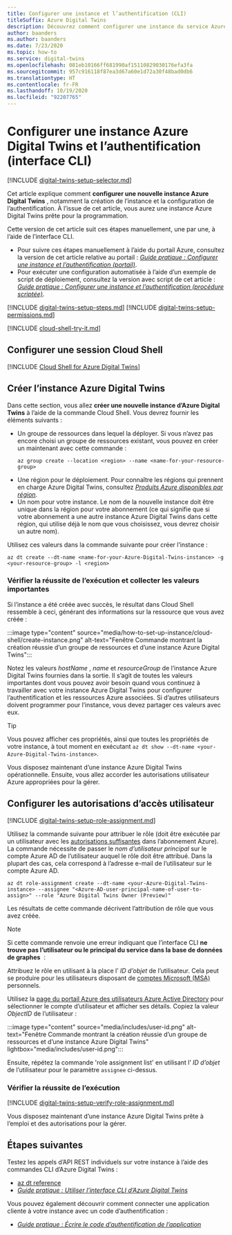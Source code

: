 ```yaml
---
title: Configurer une instance et l’authentification (CLI)
titleSuffix: Azure Digital Twins
description: Découvrez comment configurer une instance du service Azure Digital Twins à l’aide de l’interface CLI
author: baanders
ms.author: baanders
ms.date: 7/23/2020
ms.topic: how-to
ms.service: digital-twins
ms.openlocfilehash: 081eb10166ff681990af15110829030176efa3fa
ms.sourcegitcommit: 957c916118f87ea3d67a60e1d72a30f48bad0db6
ms.translationtype: HT
ms.contentlocale: fr-FR
ms.lasthandoff: 10/19/2020
ms.locfileid: "92207765"
---
```

# <a name="set-up-an-azure-digital-twins-instance-and-authentication-cli"></a>Configurer une instance Azure Digital Twins et l’authentification (interface CLI)

[!INCLUDE [digital-twins-setup-selector.md](../../includes/digital-twins-setup-selector.md)]

Cet article explique comment **configurer une nouvelle instance Azure Digital Twins** , notamment la création de l’instance et la configuration de l’authentification. À l’issue de cet article, vous aurez une instance Azure Digital Twins prête pour la programmation.

Cette version de cet article suit ces étapes manuellement, une par une, à l’aide de l’interface CLI.
* Pour suivre ces étapes manuellement à l’aide du portail Azure, consultez la version de cet article relative au portail : [*Guide pratique : Configurer une instance et l’authentification (portail)*](how-to-set-up-instance-portal.md).
* Pour exécuter une configuration automatisée à l’aide d’un exemple de script de déploiement, consultez la version avec script de cet article : [*Guide pratique : Configurer une instance et l’authentification (procédure scriptée)*](how-to-set-up-instance-scripted.md).

[!INCLUDE [digital-twins-setup-steps.md](../../includes/digital-twins-setup-steps.md)]
[!INCLUDE [digital-twins-setup-permissions.md](../../includes/digital-twins-setup-permissions.md)]

[!INCLUDE [cloud-shell-try-it.md](../../includes/cloud-shell-try-it.md)]

## <a name="set-up-cloud-shell-session"></a>Configurer une session Cloud Shell
[!INCLUDE [Cloud Shell for Azure Digital Twins](../../includes/digital-twins-cloud-shell.md)]

## <a name="create-the-azure-digital-twins-instance"></a>Créer l’instance Azure Digital Twins

Dans cette section, vous allez **créer une nouvelle instance d’Azure Digital Twins** à l’aide de la commande Cloud Shell. Vous devrez fournir les éléments suivants :
* Un groupe de ressources dans lequel la déployer. Si vous n’avez pas encore choisi un groupe de ressources existant, vous pouvez en créer un maintenant avec cette commande :
    ```azurecli
    az group create --location <region> --name <name-for-your-resource-group>
    ```
* Une région pour le déploiement. Pour connaître les régions qui prennent en charge Azure Digital Twins, consultez [*Produits Azure disponibles par région*](https://azure.microsoft.com/global-infrastructure/services/?products=digital-twins).
* Un nom pour votre instance. Le nom de la nouvelle instance doit être unique dans la région pour votre abonnement (ce qui signifie que si votre abonnement a une autre instance Azure Digital Twins dans cette région, qui utilise déjà le nom que vous choisissez, vous devrez choisir un autre nom).

Utilisez ces valeurs dans la commande suivante pour créer l’instance :

```azurecli
az dt create --dt-name <name-for-your-Azure-Digital-Twins-instance> -g <your-resource-group> -l <region>
```

### <a name="verify-success-and-collect-important-values"></a>Vérifier la réussite de l’exécution et collecter les valeurs importantes

Si l’instance a été créée avec succès, le résultat dans Cloud Shell ressemble à ceci, générant des informations sur la ressource que vous avez créée :

:::image type="content" source="media/how-to-set-up-instance/cloud-shell/create-instance.png" alt-text="Fenêtre Commande montrant la création réussie d’un groupe de ressources et d’une instance Azure Digital Twins":::

Notez les valeurs *hostName* , *name* et *resourceGroup* de l’instance Azure Digital Twins fournies dans la sortie. Il s’agit de toutes les valeurs importantes dont vous pouvez avoir besoin quand vous continuez à travailler avec votre instance Azure Digital Twins pour configurer l’authentification et les ressources Azure associées. Si d’autres utilisateurs doivent programmer pour l’instance, vous devez partager ces valeurs avec eux.

> [!TIP]
> Vous pouvez afficher ces propriétés, ainsi que toutes les propriétés de votre instance, à tout moment en exécutant `az dt show --dt-name <your-Azure-Digital-Twins-instance>`.

Vous disposez maintenant d’une instance Azure Digital Twins opérationnelle. Ensuite, vous allez accorder les autorisations utilisateur Azure appropriées pour la gérer.

## <a name="set-up-user-access-permissions"></a>Configurer les autorisations d’accès utilisateur

[!INCLUDE [digital-twins-setup-role-assignment.md](../../includes/digital-twins-setup-role-assignment.md)]

Utilisez la commande suivante pour attribuer le rôle (doit être exécutée par un utilisateur avec les [autorisations suffisantes](#prerequisites-permission-requirements) dans l’abonnement Azure). La commande nécessite de passer le *nom d’utilisateur principal* sur le compte Azure AD de l’utilisateur auquel le rôle doit être attribué. Dans la plupart des cas, cela correspond à l’adresse e-mail de l’utilisateur sur le compte Azure AD.

```azurecli
az dt role-assignment create --dt-name <your-Azure-Digital-Twins-instance> --assignee "<Azure-AD-user-principal-name-of-user-to-assign>" --role "Azure Digital Twins Owner (Preview)"
```

Les résultats de cette commande décrivent l’attribution de rôle que vous avez créée.

> [!NOTE]
> Si cette commande renvoie une erreur indiquant que l’interface CLI **ne trouve pas l’utilisateur ou le principal du service dans la base de données de graphes**  :
>
> Attribuez le rôle en utilisant à la place l’ *ID d’objet* de l’utilisateur. Cela peut se produire pour les utilisateurs disposant de [comptes Microsoft (MSA)](https://account.microsoft.com/account) personnels. 
>
> Utilisez la [page du portail Azure des utilisateurs Azure Active Directory](https://portal.azure.com/#blade/Microsoft_AAD_IAM/UsersManagementMenuBlade/AllUsers) pour sélectionner le compte d’utilisateur et afficher ses détails. Copiez la valeur *ObjectID* de l’utilisateur :
>
> :::image type="content" source="media/includes/user-id.png" alt-text="Fenêtre Commande montrant la création réussie d’un groupe de ressources et d’une instance Azure Digital Twins" lightbox="media/includes/user-id.png":::
>
> Ensuite, répétez la commande 'role assignment list' en utilisant l’ *ID d’objet* de l’utilisateur pour le paramètre `assignee` ci-dessus.

### <a name="verify-success"></a>Vérifier la réussite de l’exécution

[!INCLUDE [digital-twins-setup-verify-role-assignment.md](../../includes/digital-twins-setup-verify-role-assignment.md)]

Vous disposez maintenant d’une instance Azure Digital Twins prête à l’emploi et des autorisations pour la gérer.

## <a name="next-steps"></a>Étapes suivantes

Testez les appels d’API REST individuels sur votre instance à l’aide des commandes CLI d’Azure Digital Twins : 
* [az dt reference](/cli/azure/ext/azure-iot/dt?preserve-view=true&view=azure-cli-latest)
* [*Guide pratique : Utiliser l’interface CLI d’Azure Digital Twins*](how-to-use-cli.md)

Vous pouvez également découvrir comment connecter une application cliente à votre instance avec un code d’authentification :
* [*Guide pratique : Écrire le code d’authentification de l’application*](how-to-authenticate-client.md)